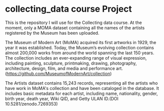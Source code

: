 # collecting_data course Project

This is the repository I will use for the Collecting data course.
At the moment, only a MOMA dataset containing all the names of the artists registered by the Museum has been uploaded. 

The Museum of Modern Art (MoMA) acquired its first artworks in 1929, the year it was established. Today, the Museum’s evolving collection contains almost 200,000 works from around the world spanning the last 150 years. The collection includes an ever-expanding range of visual expression, including painting, sculpture, printmaking, drawing, photography, architecture, design, film, and media and performance art. (https://github.com/MuseumofModernArt/collection)

The Artists dataset contains 15,243 records, representing all the artists who have work in MoMA's collection and have been cataloged in the database. It includes basic metadata for each artist, including name, nationality, gender, birth year, death year, Wiki QID, and Getty ULAN ID.(DOI 10.5281/zenodo.7269353)
